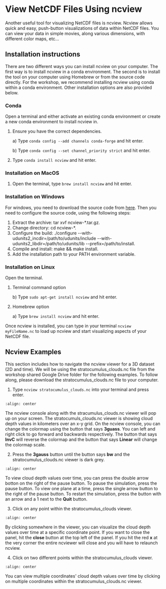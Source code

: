 # View NetCDF Files Using ncview

Another useful tool for visualizing NetCDF files is ncview.  Ncview allows 
quick and easy, push-button visualizations of data within NetCDF files.
You can view your data in simple movies, along various dimensions, with different color maps, etc... 

## Installation instructions

There are two different ways you can install ncview on your computer.  The first way is to install ncview in a conda environment.  The second is to install the tool on your computer using Homebrew or from the source code directly.  For the workshop, we recommend installing ncview using conda within a conda environment.  Other installation options are also provided below. 

### Conda

Open a terminal and either activate an existing conda environment or create a new conda environment to install ncview in.  

 1) Ensure you have the correct dependencies. 

    a) Type `conda config --add channels conda-forge` and hit enter. 

    b) Type `conda config --set channel_priority strict` and hit enter. 

 2) Type `conda install ncview` and hit enter. 

### Installation on MacOS 

 1) Open the terminal, type `brew install ncview` and hit enter.

### Installation on Windows

For windows, you need to download the source code from [here](https://cirrus.ucsd.edu/ncview/).  Then you need to configure the source code, using the following steps: 

 1) Extract the archive: tar xvf ncview-*.tar.gz. 
 2) Change directory: cd ncview-*. 
 3) Configure the build: ./configure --with-udunits2_incdir=/path/to/udunits/include --with-udunits2_libdir=/path/to/udunits/lib --prefix=/path/to/install. 
 4) Compile and install: make && make install. 
 5) Add the installation path to your PATH environment variable. 

### Installation on Linux

Open the terminal. 

 1) Terminal command option
 
    b) Type `sudo apt-get install ncview` and hit enter.

 2) Homebrew option

    a) Type `brew install ncview` and hit enter.

Once ncview is installed, you can type in your terminal `ncview myFileName.nc` to load up ncview and start visualizing aspects of your NetCDF file. 

## Ncview Examples

This section includes how to navigate the ncview viewer for a 3D dataset (2D and time).  We will be using the stratocumulus_clouds.nc file from the workshop shared Google Drive folder for the following examples.  To follow along, please download the stratocumulus_clouds.nc file to your computer. 

   1) Type `ncview stratocumulus_clouds.nc` into your terminal and press enter.  

```{image} _static/ncviewer.png
:align: center
```

The ncview console along with the stracumulus_clouds.nc viewer will pop up on your screen.  The stratocumuls_clouds.nc viewer is showing cloud depth values in kilometers over an x-y grid.  On the ncview console, you can change the colormap using the button that says **3guass**.  You can left and right click to go forward and backwards respectively.  The button that says **InvC** will reverse the colormap and the button that says **Linear** will change the colormap scale. 

   2) Press the **3gauss** button until the button says **bw** and the stratocumulus_clouds.nc viewer is dark grey.

```{image} _static/ncview_bw.png
:align: center
``` 

To view cloud depth values over time, you can press the double arrow botton on the right of the pause button.  To pause the simulation, press the pause button.  To view one plane at a time, press the single arrow button to the right of the pause button.  To restart the simulation, press the button with an arrow and a 1 next to the **Quit** button.  

   3) Click on any point within the stratocumulus_clouds viewer.

```{image} _static/ncview_1_track.png
:align: center
```

By clicking somewhere in the viewer, you can visualize the cloud depth values over time at a specific coordinate point. If you want to close the panel, hit the **close** button at the top left of the panel.  If you hit the red **x** at the very corner the entire ncviewer will close and you will have to relaunch ncview.  

   4) Click on two different points within the stratocumulus_clouds viewer. 

```{image} _static/ncview_2_tracks.png
:align: center
```

You can view multiple coordinates' cloud depth values over time by clicking on multiple coordinates within the stratocumulus_clouds.nc viewer.  